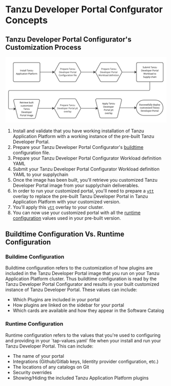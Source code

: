 <h1>Tanzu Developer Portal Confgurator Concepts</h1>

<h2>Tanzu Developer Portal Configurator's Customization Process</h2>

![Tanzu Developer Portal Customization Process Flowchart](./images/tdp-install-flowchart.jpg)

1. Install and validate that you have working installation of Tanzu Application Platform with a working instance of the pre-built Tanzu Developer Portal.
2. Prepare your Tanzu Developer Portal Configurator's [buildtime](#buildtime) configuration file.
3. Prepare your Tanzu Developer Portal Configurator Workload definition YAML
4. Submit your Tanzu Developer Portal Configurator Workload definition YAML to your supplychain
5. Once the image has been built, you'll retrieve you customized Tanzu Developer Portal image from your supplychain deliverables.
6. In order to run your customized portal, you'll need to prepare a [`ytt`](https://carvel.dev/ytt/) overlay to replace the pre-built Tanzu Developer Portal in Tanzu Application Platform with your customized version.
7. You'll apply this [`ytt`](https://carvel.dev/ytt/) overlay to your cluster.
8. You can now use your customized portal with all the [runtime configuration](#runtime) values used in your pre-built version.


<h2><a id=buildtime></a>Buildtime Configuration Vs. Runtime Configuration</h2>

<h3>Buildime Configuration</h3>
Buildtime configuration refers to the customization of how plugins are included in the Tanzu Developer Portal image that you run on your Tanzu Application Platform cluster. Thus buildtime configuration is read by the Tanzu Developer Portal Configurator and results in your built customized instance of Tanzu Developer Portal. These values can include:

- Which Plugins are included in your portal
- How plugins are linked on the sidebar for your portal
- Which cards are available and how they appear in the Software Catalog

<h3><a id=runtime></a>Runtime Configuration</h3>
Runtime configuration refers to the values that you're used to configuring and providing in your `tap-values.yaml` file when your install and run your Tanzu Developer Portal. This can include:

- The name of your portal
- Integrations (Github/Gitlab keys, Identity provider configuration, etc.)
- The locations of any catalogs on Git
- Security overrides
- Showing/Hiding the included Tanzu Application Platform plugins
